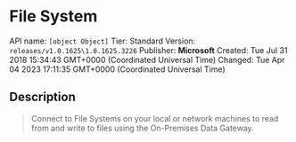 # File System
API name: `[object Object]`
Tier: Standard
Version: `releases/v1.0.1625\1.0.1625.3226`
Publisher: **Microsoft**
Created: Tue Jul 31 2018 15:34:43 GMT+0000 (Coordinated Universal Time)
Changed: Tue Apr 04 2023 17:11:35 GMT+0000 (Coordinated Universal Time)

## Description
> Connect to File Systems on your local or network machines to read from and write to files using the On-Premises Data Gateway.

